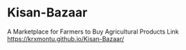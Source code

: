 # Kisan-Bazaar
A Marketplace for Farmers to Buy Agricultural Products
Link https://krxmontu.github.io/Kisan-Bazaar/

